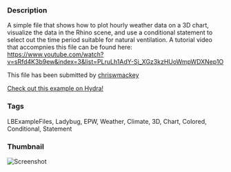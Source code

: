 ### Description 
A simple file that shows how to plot hourly weather data on a 3D chart, visualize the data in the Rhino scene, and use a conditional statement to select out the time period suitable for natural ventilation.
A tutorial video that accompnies this file can be found here:
https://www.youtube.com/watch?v=sRfd4K3b9ew&index=3&list=PLruLh1AdY-Sj_XGz3kzHUoWmpWDXNep1O

This file has been submitted by [chriswmackey](https://github.com/chriswmackey)

[Check out this example on Hydra!](http://hydrashare.github.io/hydra/viewer?owner=chriswmackey&fork=hydra_2&id=Visualizing_Data_On_A_3D_Chart)
### Tags 
LBExampleFiles, Ladybug, EPW, Weather, Climate, 3D, Chart, Colored, Conditional, Statement
### Thumbnail 
![Screenshot](https://raw.githubusercontent.com/chriswmackey/hydra/master/Visualizing_Data_On_A_3D_Chart/thumbnail.png)
